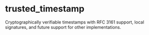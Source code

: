 # trusted_timestamp
Cryptographically verifiable timestamps with RFC 3161 support, local signatures, and future support for other implementations.
